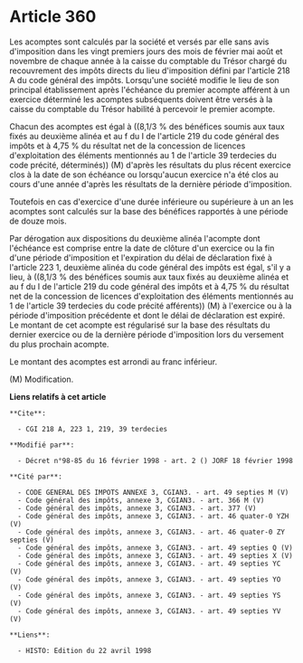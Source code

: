 # Article 360

Les acomptes sont calculés par la société et versés par elle sans avis d'imposition dans les vingt premiers jours des mois de
février mai août et novembre de chaque année à la caisse du comptable du Trésor chargé du recouvrement des impôts directs du
lieu d'imposition défini par l'article 218 A du code général des impôts. Lorsqu'une société modifie le lieu de son principal
établissement après l'échéance du premier acompte afférent à un exercice déterminé les acomptes subséquents doivent être
versés à la caisse du comptable du Trésor habilité à percevoir le premier acompte.

Chacun des acomptes est égal à ((8,1/3 % des bénéfices soumis aux taux fixés au deuxième alinéa et au f du I de l'article 219
du code général des impôts et à 4,75 % du résultat net de la concession de licences d'exploitation des éléments mentionnés au
1 de l'article 39 terdecies du code précité, déterminés)) (M) d'après les résultats du plus récent exercice clos à la date de
son échéance ou lorsqu'aucun exercice n'a été clos au cours d'une année d'après les résultats de la dernière période
d'imposition.

Toutefois  en cas d'exercice d'une durée inférieure ou supérieure à un an  les acomptes sont calculés sur la base des
bénéfices rapportés à une période de douze mois.

Par dérogation aux dispositions du deuxième alinéa l'acompte dont l'échéance est comprise entre la date de clôture d'un
exercice ou la fin d'une période d'imposition et l'expiration du délai de déclaration fixé à l'article 223 1, deuxième alinéa
du code général des impôts est égal, s'il y a lieu, à ((8,1/3 % des bénéfices soumis aux taux fixés au deuxième alinéa et au
f du I de l'article 219 du code général des impôts et à 4,75 % du résultat net de la concession de licences d'exploitation
des éléments mentionnés au 1 de l'article 39 terdecies du code précité afférents)) (M) à l'exercice ou à la période
d'imposition précédente et dont le délai de déclaration est expiré. Le montant de cet acompte est régularisé sur la base des
résultats du dernier exercice ou de la dernière période d'imposition lors du versement du plus prochain acompte.

Le montant des acomptes est arrondi au franc inférieur.

(M) Modification.

**Liens relatifs à cet article**

	**Cite**:

	  - CGI 218 A, 223 1, 219, 39 terdecies

	**Modifié par**:

	  - Décret n°98-85 du 16 février 1998 - art. 2 () JORF 18 février 1998

	**Cité par**:

	  - CODE GENERAL DES IMPOTS ANNEXE 3, CGIAN3. - art. 49 septies M (V)
	  - Code général des impôts, annexe 3, CGIAN3. - art. 366 M (V)
	  - Code général des impôts, annexe 3, CGIAN3. - art. 377 (V)
	  - Code général des impôts, annexe 3, CGIAN3. - art. 46 quater-0 YZH (V)
	  - Code général des impôts, annexe 3, CGIAN3. - art. 46 quater-0 ZY septies (V)
	  - Code général des impôts, annexe 3, CGIAN3. - art. 49 septies Q (V)
	  - Code général des impôts, annexe 3, CGIAN3. - art. 49 septies X (V)
	  - Code général des impôts, annexe 3, CGIAN3. - art. 49 septies YC (V)
	  - Code général des impôts, annexe 3, CGIAN3. - art. 49 septies YO (V)
	  - Code général des impôts, annexe 3, CGIAN3. - art. 49 septies YS (V)
	  - Code général des impôts, annexe 3, CGIAN3. - art. 49 septies YV (V)

	**Liens**:

	  - HISTO: Edition du 22 avril 1998
